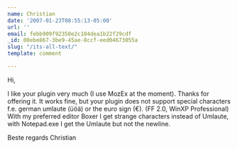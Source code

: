 ```yaml
---
name: Christian
date: '2007-01-23T08:55:13-05:00'
url: ''
email: febb909f92350e2c104dea1b22f29cdf
_id: 00ebe867-3be9-45ae-8ccf-eed04673055a
slug: "/its-all-text/"
template: comment

---
```


Hi,

I like your plugin very much (I use MozEx at the moment). 
Thanks for offering it.
It works fine, but your plugin does not 
support special characters f.e. german umlaute (üöä) or the euro sign (€).
(FF 2.0, WinXP Professional)
With my preferred editor Boxer I get strange characters instead of Umlaute,
with Notepad.exe I get the Umlaute but not the newline.

Beste regards
Christian

